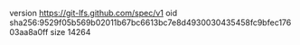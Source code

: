 version https://git-lfs.github.com/spec/v1
oid sha256:9529f05b569b02011b67bc6613bc7e8d4930030435458fc9bfec17603aa8a0ff
size 14264
